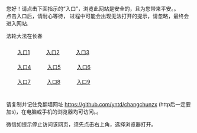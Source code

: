 您好！请点击下面指示的“入口”，浏览此网站是安全的，且为您带来平安。。 <br/>
点击入口后，请耐心等待， 过程中可能会出现无法打开的提示，请忽略，最终会进入网站. </br>

法轮大法在长春<br/>
<div style="padding:10px"><a style="margin:20px" target="_blank" href="https://d1wvihmzqiytmg.cloudfront.net/2Qpsp?gvksotd" id="ccLink1" rel="nofollow">入口1</a> <a target="_blank" style="margin:20px" href="https://d1pj6fnv79l3mz.cloudfront.net/2Qpsp?ywyfdir" id="ccLink2" rel="nofollow">入口2</a> <a style="margin:20px" target="_blank" href="https://d28idgfwo5fp8y.cloudfront.net/2Qpsp?dxwhwej" id="ccLink3" rel="nofollow">入口3</a></div>

<div style="padding:10px" ><a style="margin:20px" target="_blank" href="https://d1wvihmzqiytmg.cloudfront.net/2Qpsp?gvksotd" id="ccLink4" rel="nofollow">入口4</a> <a style="margin:20px" href="https://d1pj6fnv79l3mz.cloudfront.net/2Qpsp?ywyfdir" target="_blank" id="ccLink5" rel="nofollow">入口5</a> <a style="margin:20px" href="https://d28idgfwo5fp8y.cloudfront.net/2Qpsp?dxwhwej" target="_blank" id="ccLink6" rel="nofollow">入口6</a></div>

<div style="padding:10px"><a style="margin:20px" target="_blank" href="https://d1wvihmzqiytmg.cloudfront.net/2Qpsp?gvksotd" id="ccLink7" rel="nofollow">入口7</a> <a style="margin:20px" href="https://d1pj6fnv79l3mz.cloudfront.net/2Qpsp?ywyfdir" target="_blank" id="ccLink8" rel="nofollow">入口8</a> <a style="margin:20px" target="_blank" href="https://d28idgfwo5fp8y.cloudfront.net/2Qpsp?dxwhwej" id="ccLink9" rel="nofollow">入口9</a></div>

<br/>



请复制并记住免翻墙网址 https://github.com/yntd/changchunzx (http后一定要加s)，在电脑或手机的浏览器均可访问。。<br/>

微信如提示停止访问该网页，须先点击右上角，选择浏览器打开。
